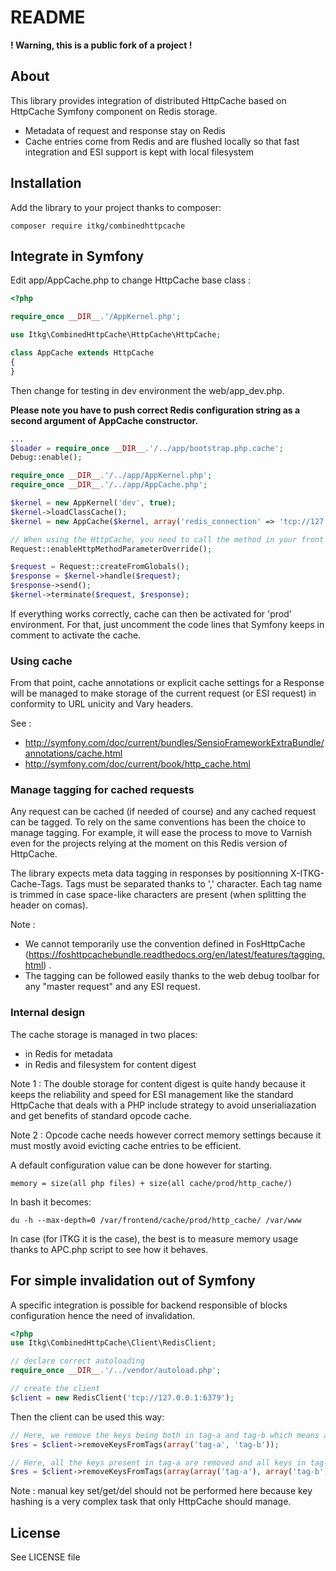 README
======

**! Warning, this is a public fork of a project !**

About
-----

This library provides integration of distributed HttpCache based on HttpCache
Symfony component on Redis storage.
- Metadata of request and response stay on Redis
- Cache entries come from Redis and are flushed locally so that fast integration and ESI
   support is kept with local filesystem

Installation
------------

Add the library to your project thanks to composer:
```
composer require itkg/combinedhttpcache
```

Integrate in Symfony
--------------------

Edit app/AppCache.php to change HttpCache base class :
``` php
<?php

require_once __DIR__.'/AppKernel.php';

use Itkg\CombinedHttpCache\HttpCache\HttpCache;

class AppCache extends HttpCache
{
}
```

Then change for testing in dev environment the web/app_dev.php.

**Please note you have to push correct Redis configuration string as a second argument of AppCache constructor.**
 
``` php
...
$loader = require_once __DIR__.'/../app/bootstrap.php.cache';
Debug::enable();

require_once __DIR__.'/../app/AppKernel.php';
require_once __DIR__.'/../app/AppCache.php';

$kernel = new AppKernel('dev', true);
$kernel->loadClassCache();
$kernel = new AppCache($kernel, array('redis_connection' => 'tcp://127.0.0.1:6379'));

// When using the HttpCache, you need to call the method in your front controller instead of relying on the configuration parameter
Request::enableHttpMethodParameterOverride();

$request = Request::createFromGlobals();
$response = $kernel->handle($request);
$response->send();
$kernel->terminate($request, $response);
```

If everything works correctly, cache can then be activated for 'prod' environment.
For that, just uncomment the code lines that Symfony keeps in comment to activate the cache. 

### Using cache ###

From that point, cache annotations or explicit cache settings for a Response will be managed to make
storage of the current request (or ESI request) in conformity to URL unicity and Vary headers.

See :
- http://symfony.com/doc/current/bundles/SensioFrameworkExtraBundle/annotations/cache.html
- http://symfony.com/doc/current/book/http_cache.html

### Manage tagging for cached requests ###

Any request can be cached (if needed of course) and any cached request can be tagged.
To rely on the same conventions has been the choice to manage tagging. For example, it
will ease the process to move to Varnish even for the projects relying at the moment on this Redis version
of HttpCache.

The library expects meta data tagging in responses by positionning X-ITKG-Cache-Tags.
Tags must be separated thanks to ',' character. Each tag name is trimmed in case space-like characters are present (when splitting the header on comas).

Note : 
- We cannot temporarily use the convention defined in FosHttpCache (https://foshttpcachebundle.readthedocs.org/en/latest/features/tagging.html) .
- The tagging can be followed easily thanks to the web debug toolbar for any "master request" and any ESI request.


### Internal design ###
The cache storage is managed in two places: 
- in Redis for metadata
- in Redis and filesystem for content digest

Note 1 :
The double storage for content digest is quite handy because it keeps the reliability and speed
for ESI management like the standard HttpCache that deals with a PHP include strategy to avoid 
unserialiazation and get benefits of standard opcode cache.

Note 2 : 
Opcode cache needs however correct memory settings because it must mostly avoid evicting cache
entries to be efficient. 

A default configuration value can be done however for starting.
```
memory = size(all php files) + size(all cache/prod/http_cache/)
```

In bash it becomes:
```
du -h --max-depth=0 /var/frontend/cache/prod/http_cache/ /var/www
```

In case (for ITKG it is the case), the best is to measure memory usage thanks to APC.php script
to see how it behaves.



For simple invalidation out of Symfony
-------------------------------------

A specific integration is possible for backend responsible of blocks configuration hence 
the need of invalidation.

``` php
<?php
use Itkg\CombinedHttpCache\Client\RedisClient;

// declare correct autoloading
require_once __DIR__.'/../vendor/autoload.php'; 

// create the client 
$client = new RedisClient('tcp://127.0.0.1:6379');

```

Then the client can be used this way:
``` php
// Here, we remove the keys being both in tag-a and tag-b which means an intersection is computed to make the removal
$res = $client->removeKeysFromTags(array('tag-a', 'tag-b'));

// Here, all the keys present in tag-a are removed and all keys in tag-b too (it makes a union).
$res = $client->removeKeysFromTags(array(array('tag-a'), array('tag-b')));

```

Note : manual key set/get/del should not be performed here because key hashing is a very complex task that only
HttpCache should manage.

License
-------

See LICENSE file
